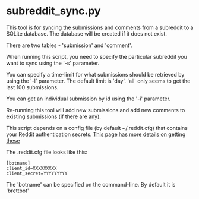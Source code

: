 # subreddit_sync.py #

This tool is for syncing the submissions and comments from a subreddit to a SQLite database.
The database will be created if it does not exist. 

There are two tables - 'submission' and 'comment'.

When running this script, you need to specify the particular subreddit you want to sync using the '-s' parameter.

You can specify a time-limit for what submissions should be retrieved by using the '-l' parameter. The default limit is 'day'. 'all' only seems to get the last 100 submissions.

You can get an individual submission by id using the '-i' parameter.

Re-running this tool will add new submissions and add new comments to existing submissions (if there are any).

This script depends on a config file (by default ~/.reddit.cfg) that contains your Reddit authentication secrets.
[This page has more details on getting these](https://praw.readthedocs.io/en/latest/getting_started/authentication.html)

The .reddit.cfg file looks like this:

    [botname]
    client_id=XXXXXXXXX
    client_secret=YYYYYYYYY

The 'botname' can be specified on the command-line. By default it is 'brettbot'

